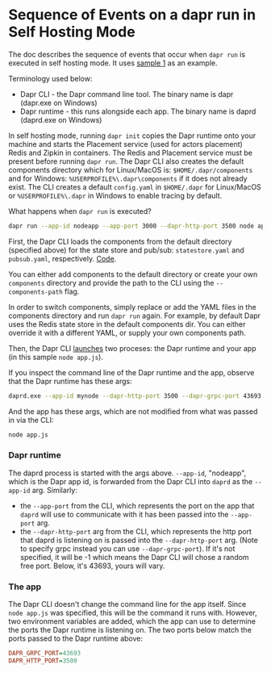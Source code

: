 # Sequence of Events on a dapr run in Self Hosting Mode

The doc describes the sequence of events that occur when `dapr run` is executed in self hosting mode.  It uses [sample 1](https://github.com/dapr/samples/tree/master/1.hello-world) as an example.

Terminology used below:

- Dapr CLI - the Dapr command line tool.  The binary name is dapr (dapr.exe on Windows)
- Dapr runtime - this runs alongside each app.  The binary name is daprd (daprd.exe on Windows)

In self hosting mode, running `dapr init` copies the Dapr runtime onto your machine and starts the Placement service (used for actors placement) Redis and Zipkin in containers.  The Redis and Placement service must be present before running `dapr run`. The Dapr CLI also creates the default components directory which for Linux/MacOS is: `$HOME/.dapr/components` and for Windows: `%USERPROFILE%\.dapr\components` if it does not already exist. The CLI creates a default `config.yaml` in `$HOME/.dapr` for Linux/MacOS or `%USERPROFILE%\.dapr` in Windows to enable tracing by default.

What happens when `dapr run` is executed?  

```bash
dapr run --app-id nodeapp --app-port 3000 --dapr-http-port 3500 node app.js
```

First, the Dapr CLI loads the components from the default directory (specified above) for the state store and pub/sub: `statestore.yaml` and `pubsub.yaml`, respectively.  [Code](https://github.com/dapr/cli/blob/51b99a988c4d1545fdc04909d6308be121a7fe0c/pkg/standalone/run.go#L196-L266).

You can either add components to the default directory or create your own `components` directory and provide the path to the CLI using the `--components-path` flag.

In order to switch components, simply replace or add the YAML files in the components directory and run `dapr run` again.
For example, by default Dapr uses the Redis state store in the default components dir. You can either override it with a different YAML, or supply your own components path.

Then, the Dapr CLI [launches](https://github.com/dapr/cli/blob/d585612185a4a525c05fb62b86e288ccad510006/pkg/standalone/run.go#L290) two proceses: the Dapr runtime and your app (in this sample `node app.js`). 

If you inspect the command line of the Dapr runtime and the app, observe that the Dapr runtime has these args:

```bash
daprd.exe --app-id mynode --dapr-http-port 3500 --dapr-grpc-port 43693 --log-level info --app-max-concurrency -1 --app-protocol http --app-port 3000 --placement-host-address localhost:50005
```

And the app has these args, which are not modified from what was passed in via the CLI:

```bash
node app.js
```

### Dapr runtime

The daprd process is started with the args above.  `--app-id`, "nodeapp", which is the Dapr app id, is forwarded from the Dapr CLI into `daprd` as the `--app-id` arg.  Similarly:

- the `--app-port` from the CLI, which represents the port on the app that `daprd` will use to communicate with it has been passed into the `--app-port` arg.  
- the `--dapr-http-port` arg  from the CLI, which represents the http port that daprd is listening on is passed into the `--dapr-http-port` arg.  (Note to specify grpc instead you can use `--dapr-grpc-port`).  If it's not specified, it will be -1 which means the Dapr CLI will chose a random free port.  Below, it's 43693, yours will vary.

### The app

The Dapr CLI doesn't change the command line for the app itself.  Since `node app.js` was specified, this will be the command it runs with.  However, two environment variables are added, which the app can use to determine the ports the Dapr runtime is listening on.
The two ports below match the ports passed to the Dapr runtime above:

```ini
DAPR_GRPC_PORT=43693
DAPR_HTTP_PORT=3500
```
